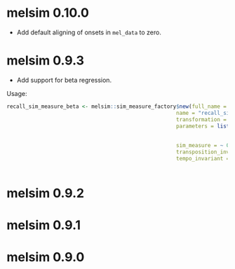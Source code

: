 # melsim 0.10.0

- Add default aligning of onsets in `mel_data` to zero.

# melsim 0.9.3

- Add support for beta regression.

Usage:

```r
recall_sim_measure_beta <- melsim::sim_measure_factory$new(full_name = "recall_similarity_beta",
                                                      name = "recall_similarity_beta",
                                                      transformation = "none",
                                                      parameters = list(keep_singles = TRUE,
                                                                        linear_combination = list(apply_inv_logit_transform = TRUE)
                                                                        ),
                                                      sim_measure = ~ 0.694 * emd + 1.42 * diffed + 1.35 * dtw - 1.92 * const,
                                                      transposition_invariant = TRUE,
                                                      tempo_invariant = TRUE)
                                                      
```

# melsim 0.9.2

# melsim 0.9.1

# melsim 0.9.0



